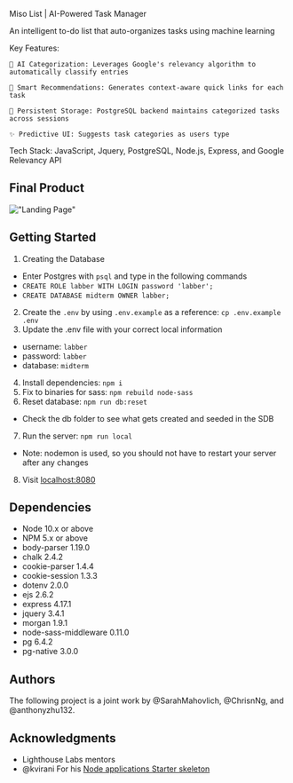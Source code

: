 Miso List | AI-Powered Task Manager

An intelligent to-do list that auto-organizes tasks using machine learning

Key Features:

    🧠 AI Categorization: Leverages Google's relevancy algorithm to automatically classify entries

    🔗 Smart Recommendations: Generates context-aware quick links for each task

    📁 Persistent Storage: PostgreSQL backend maintains categorized tasks across sessions

    ✨ Predictive UI: Suggests task categories as users type

Tech Stack: JavaScript, Jquery, PostgreSQL, Node.js, Express, and Google Relevancy API

## Final Product

!["Landing Page"](https://github.com/SarahMahovlich/miso_list/blob/master/public/images/miso_list_landing.png?raw=true)

## Getting Started

1. Creating the Database
  - Enter Postgres with `psql` and type in the following commands
  - `CREATE ROLE labber WITH LOGIN password 'labber';`
  - `CREATE DATABASE midterm OWNER labber;`
2. Create the `.env` by using `.env.example` as a reference: `cp .env.example .env`
3. Update the .env file with your correct local information 
  - username: `labber` 
  - password: `labber` 
  - database: `midterm`
4. Install dependencies: `npm i`
5. Fix to binaries for sass: `npm rebuild node-sass`
6. Reset database: `npm run db:reset`
  - Check the db folder to see what gets created and seeded in the SDB
7. Run the server: `npm run local`
  - Note: nodemon is used, so you should not have to restart your server after any changes
8. Visit [localhost:8080](http://localhost:8080/)

## Dependencies

- Node 10.x or above
- NPM 5.x or above
- body-parser 1.19.0 
- chalk 2.4.2 
- cookie-parser 1.4.4 
- cookie-session 1.3.3 
- dotenv 2.0.0 
- ejs 2.6.2 
- express 4.17.1 
- jquery 3.4.1 
- morgan 1.9.1 
- node-sass-middleware 0.11.0 
- pg 6.4.2 
- pg-native 3.0.0 

## Authors

The following project is a joint work by @SarahMahovlich, @ChrisnNg, and @anthonyzhu132.

## Acknowledgments

* Lighthouse Labs mentors
* @kvirani For his [Node applications Starter skeleton](https://github.com/lighthouse-labs/node-skeleton)
